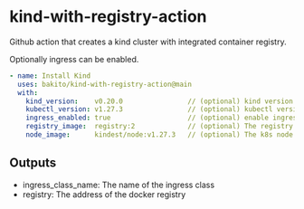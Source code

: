 # kind-with-registry-action

Github action that creates a kind cluster with integrated container registry.

Optionally ingress can be enabled.

```yaml
- name: Install Kind
  uses: bakito/kind-with-registry-action@main
  with:
    kind_version:    v0.20.0                // (optional) kind version to be used
    kubectl_version: v1.27.3                // (optional) kubectl version to be used
    ingress_enabled: true                   // (optional) enable ingress-nginx
    registry_image:  registry:2             // (optional) The registry docker image to be used
    node_image:      kindest/node:v1.27.3   // (optional) The k8s node imaage to be used
```

## Outputs

- ingress_class_name: The name of the ingress class
- registry: The address of the docker registry
